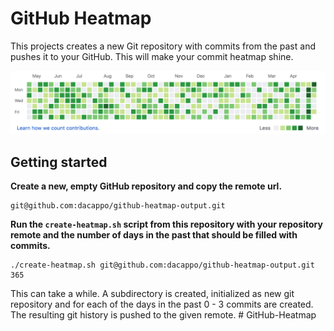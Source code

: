 # GitHub Heatmap
This projects creates a new Git repository with commits from the past and pushes it to your GitHub. This will make your commit heatmap shine.

<p align="center">
  <img  src="./images/heatmap-filled.png">
</p>

## Getting started
**Create a new, empty GitHub repository and copy the remote url.**
```
git@github.com:dacappo/github-heatmap-output.git
```

**Run the ``create-heatmap.sh`` script from this repository with your repository remote and the number of days in the past that should be filled with commits.**

```
./create-heatmap.sh git@github.com:dacappo/github-heatmap-output.git 365
```

This can take a while. A subdirectory is created, initialized as new git repository and for each of the days in the past 0 - 3 commits are created. The resulting git history is pushed to the given remote.
#   G i t H u b - H e a t m a p 
 
 